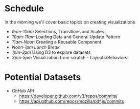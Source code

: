 # Schedule

In the morning we'll cover basic topics on creating visualizations 

* *9am-10am* Selections, Transitions and Scales
* *10am-11am* Loading Data and General Update Pattern
* *11am-Noon* Creating a Reusable Component
* *Noon-1pm Lunch Break*
* *1pm-3pm* Using D3 to explore datasets
* *3pm-5pm* Visualization from scratch - Layouts/Behaviors

# Potential Datasets

* GitHub API
  * https://developer.github.com/v3/repos/commits/
  * https://api.github.com/repos/mozilla/pdf.js/commits
